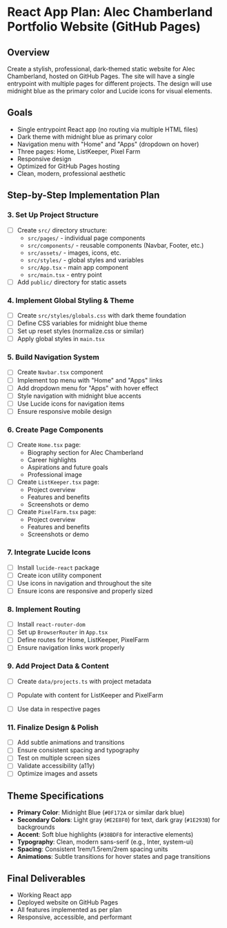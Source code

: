 # React App Plan: Alec Chamberland Portfolio Website (GitHub Pages)

## Overview
Create a stylish, professional, dark-themed static website for Alec Chamberland, hosted on GitHub Pages. The site will have a single entrypoint with multiple pages for different projects. The design will use midnight blue as the primary color and Lucide icons for visual elements.

## Goals
- Single entrypoint React app (no routing via multiple HTML files)
- Dark theme with midnight blue as primary color
- Navigation menu with "Home" and "Apps" (dropdown on hover)
 - Three pages: Home, ListKeeper, Pixel Farm
- Responsive design
- Optimized for GitHub Pages hosting
- Clean, modern, professional aesthetic

## Step-by-Step Implementation Plan

### 3. Set Up Project Structure
- [ ] Create `src/` directory structure:
  - `src/pages/` - individual page components
  - `src/components/` - reusable components (Navbar, Footer, etc.)
  - `src/assets/` - images, icons, etc.
  - `src/styles/` - global styles and variables
  - `src/App.tsx` - main app component
  - `src/main.tsx` - entry point
- [ ] Add `public/` directory for static assets

### 4. Implement Global Styling & Theme
- [ ] Create `src/styles/globals.css` with dark theme foundation
- [ ] Define CSS variables for midnight blue theme
- [ ] Set up reset styles (normalize.css or similar)
- [ ] Apply global styles in `main.tsx`

### 5. Build Navigation System
- [ ] Create `Navbar.tsx` component
- [ ] Implement top menu with "Home" and "Apps" links
- [ ] Add dropdown menu for "Apps" with hover effect
- [ ] Style navigation with midnight blue accents
- [ ] Use Lucide icons for navigation items
- [ ] Ensure responsive mobile design

### 6. Create Page Components
- [ ] Create `Home.tsx` page:
  - Biography section for Alec Chamberland
  - Career highlights
  - Aspirations and future goals
  - Professional image
- [ ] Create `ListKeeper.tsx` page:
  - Project overview
  - Features and benefits
  - Screenshots or demo
- [ ] Create `PixelFarm.tsx` page:
  - Project overview
  - Features and benefits
  - Screenshots or demo

### 7. Integrate Lucide Icons
- [ ] Install `lucide-react` package
- [ ] Create icon utility component
- [ ] Use icons in navigation and throughout the site
- [ ] Ensure icons are responsive and properly sized

### 8. Implement Routing
- [ ] Install `react-router-dom`
- [ ] Set up `BrowserRouter` in `App.tsx`
- [ ] Define routes for Home, ListKeeper, PixelFarm
- [ ] Ensure navigation links work properly

### 9. Add Project Data & Content
- [ ] Create `data/projects.ts` with project metadata
- [ ] Populate with content for ListKeeper and PixelFarm
- [ ] Use data in respective pages


### 11. Finalize Design & Polish
- [ ] Add subtle animations and transitions
- [ ] Ensure consistent spacing and typography
- [ ] Test on multiple screen sizes
- [ ] Validate accessibility (a11y)
- [ ] Optimize images and assets

## Theme Specifications
- **Primary Color**: Midnight Blue (`#0F172A` or similar dark blue)
- **Secondary Colors**: Light gray (`#E2E8F0`) for text, dark gray (`#1E293B`) for backgrounds
- **Accent**: Soft blue highlights (`#38BDF8` for interactive elements)
- **Typography**: Clean, modern sans-serif (e.g., Inter, system-ui)
- **Spacing**: Consistent 1rem/1.5rem/2rem spacing units
- **Animations**: Subtle transitions for hover states and page transitions

## Final Deliverables
- Working React app
- Deployed website on GitHub Pages
- All features implemented as per plan
- Responsive, accessible, and performant
